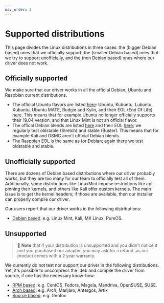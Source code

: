 ```yaml
---
nav_order: 2
---
```


# Supported distributions

This page divides the Linux distributions in three cases: the (bigger Debian based) ones that we officially support, the (smaller Debian based) ones that we try to support unofficially, and the (non Debian based) ones where our driver does not work.

## Officially supported

We make sure that our driver works in all the official Debian, Ubuntu and Raspbian current distributions.

- The official Ubuntu flavors are listed [here](https://wiki.ubuntu.com/UbuntuFlavors): Ubuntu, Kubuntu, Lubuntu, Xubuntu, Ubuntu MATE, Budgie and Kylin, and their EOL (End Of Life) [here](https://wiki.ubuntu.com/Releases). This means that for example Ubuntu no longer officially supports their 19.04 version, and that Linux Mint is not an official flavor.
- The offical Debian blends are listed [here](https://www.debian.org/blends/) and their EOL [here](https://wiki.debian.org/DebianReleases); we regularly test oldstable (Stretch) and stable (Buster). This means that for example Kali and OSMC aren't official Debian blends.
- The Raspbian EOL is the same as for Debian; again there we test oldstable and stable.

## Unofficially supported

There are dozens of Debian based distributions where our driver probably works, but they are too many for our team to officially test all of them. Additionally, some distributions like LinuxMint impose restrictions like apt-pinning their kernels, and others like Kali offer custom kernels. The main issue is to get the kernel headers; if those are available, then our installer can properly compile our driver.

Our users report that our driver works in the following distributions:

- [Debian based](https://en.wikipedia.org/wiki/Category:Debian-based_distributions): e.g. Linux Mint, Kali, MX Linux, PureOS.

## Unsupported

> 📝 **Note** that if your distribution is unsupported and you didn't notice it and you purchased our adapter, you may ask for a refund, as our product comes with a 2 year warranty.

We currently do not test nor support our driver in the following distributions. Yet, it's possible to uncompress the .deb and compile the driver from source, if one has the necessary know-how:

- [RPM based](https://en.wikipedia.org/wiki/Category:RPM-based_Linux_distributions): e.g. CentOS, Fedora, Mageia, Mandriva, OpenSUSE, SUSE.
- [Arch based](https://wiki.archlinux.org/index.php/Arch-based_distributions): e.g. Arch, Manjaro, Antergos, Artix
- [Source based](https://en.wikipedia.org/wiki/Category:Source-based_Linux_distributions): e.g. Gentoo
